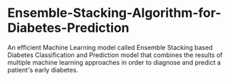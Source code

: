 # Ensemble-Stacking-Algorithm-for-Diabetes-Prediction
An efficient Machine Learning model called Ensemble Stacking based Diabetes Classification and Prediction model that combines the results of multiple machine learning approaches in order to diagnose and predict a patient's early diabetes.
